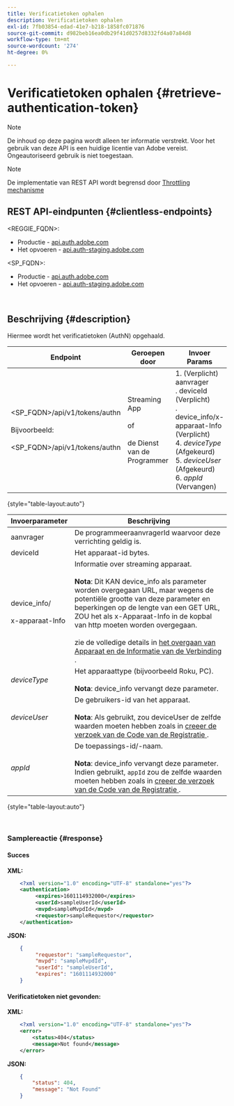 ```yaml
---
title: Verificatietoken ophalen
description: Verificatietoken ophalen
exl-id: 7fb03854-edad-41e7-b218-1858fc071876
source-git-commit: d982beb16ea0db29f41d0257d8332fd4a07a84d8
workflow-type: tm+mt
source-wordcount: '274'
ht-degree: 0%

---
```


# Verificatietoken ophalen {#retrieve-authentication-token}

>[!NOTE]
>
>De inhoud op deze pagina wordt alleen ter informatie verstrekt. Voor het gebruik van deze API is een huidige licentie van Adobe vereist. Ongeautoriseerd gebruik is niet toegestaan.

>[!NOTE]
>
> De implementatie van REST API wordt begrensd door [ Throttling mechanisme ](/help/authentication/integration-guide-programmers/throttling-mechanism.md)

## REST API-eindpunten {#clientless-endpoints}

&lt;REGGIE_FQDN>:

* Productie - [ api.auth.adobe.com ](http://api.auth.adobe.com/)
* Het opvoeren - [ api.auth-staging.adobe.com ](http://api.auth-staging.adobe.com/)

&lt;SP_FQDN>:

* Productie - [ api.auth.adobe.com ](http://api.auth.adobe.com/)
* Het opvoeren - [ api.auth-staging.adobe.com ](http://api.auth-staging.adobe.com/)

</br>

## Beschrijving {#description}

Hiermee wordt het verificatietoken (AuthN) opgehaald.

| Endpoint | Geroepen </br> door | Invoer   </br> Params | HTTP </br> Methode | Antwoord | HTTP-respons </br> |
| --- | --- | --- | --- | --- | --- |
| &lt;SP_FQDN>/api/v1/tokens/authn </br></br> Bijvoorbeeld:</br></br> &lt;SP_FQDN>/api/v1/tokens/authn | Streaming App </br></br> of </br></br> de Dienst van de Programmer | 1. (Verplicht) aanvrager </br> .  deviceId (Verplicht) </br> .  device_info/x-apparaat-Info (Verplicht) </br> 4.  _deviceType_ (Afgekeurd) </br> 5.  _deviceUser_ (Afgekeurd) </br> 6.  _appId_ (Vervangen) | GET | XML of JSON met verificatiegegevens of foutdetails als dit mislukt. | 200 - Geslaagd.  </br> {404 - Symbolisch niet gevonden </br> 410 - Symbolisch verlopen |

{style="table-layout:auto"}


| Invoerparameter | Beschrijving |
| --- |------------------------------------------------------------------------------------------------------------------------------------------------------------------------------------------------------------------------------------------------------------------------------------------------------------------------------------------------------------------------------------------------------------------------------------------------------------|
| aanvrager | De programmeeraanvragerId waarvoor deze verrichting geldig is. |
| deviceId | Het apparaat-id bytes. |
| device_info/</br></br> x-apparaat-Info | Informatie over streaming apparaat.</br></br>**Nota**: Dit KAN device_info als parameter worden overgegaan URL, maar wegens de potentiële grootte van deze parameter en beperkingen op de lengte van een GET URL, ZOU het als x-Apparaat-Info in de kopbal van http moeten worden overgegaan. </br></br> zie de volledige details in [ het overgaan van Apparaat en de Informatie van de Verbinding ](/help/authentication/integration-guide-programmers/passing-client-information-device-connection-and-application.md). |
| _deviceType_ | Het apparaattype (bijvoorbeeld Roku, PC).</br></br>**Nota**: device_info vervangt deze parameter. |
| _deviceUser_ | De gebruikers-id van het apparaat.</br></br>**Nota**: Als gebruikt, zou deviceUser de zelfde waarden moeten hebben zoals in [ creeer de verzoek van de Code van de Registratie ](/help/authentication/integration-guide-programmers/legacy/rest-api-v1/apis/registration-code-request.md). |
| _appId_ | De toepassings-id/-naam. </br></br>**Nota**: device_info vervangt deze parameter. Indien gebruikt, `appId` zou de zelfde waarden moeten hebben zoals in [ creeer de verzoek van de Code van de Registratie ](/help/authentication/integration-guide-programmers/legacy/rest-api-v1/apis/registration-code-request.md). |

{style="table-layout:auto"}

</br>

### Samplereactie {#response}



#### Succes

**XML:**

```XML
    <?xml version="1.0" encoding="UTF-8" standalone="yes"?>
    <authentication>
         <expires>1601114932000</expires>
         <userId>sampleUserId</userId>
         <mvpd>sampleMvpdId</mvpd>
         <requestor>sampleRequestor</requestor>
    </authentication>
```


**JSON:**

```JSON
    {
         "requestor": "sampleRequestor",
         "mvpd": "sampleMvpdId",
         "userId": "sampleUserId",
         "expires": "1601114932000"
    }
```





#### Verificatietoken niet gevonden:

**XML:**

```XML
    <?xml version="1.0" encoding="UTF-8" standalone="yes"?>
    <error>
        <status>404</status>
        <message>Not found</message>
    </error>
```


**JSON:**

```JSON
    {
        "status": 404,
        "message": "Not Found"
    }
```

